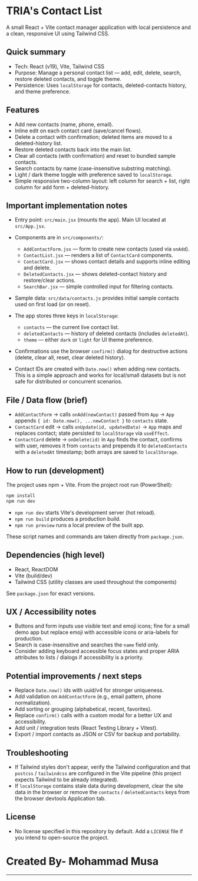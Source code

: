 # TRIA's Contact List

A small React + Vite contact manager application with local persistence and a clean, responsive UI using Tailwind CSS.

## Quick summary

- Tech: React (v19), Vite, Tailwind CSS
- Purpose: Manage a personal contact list — add, edit, delete, search, restore deleted contacts, and toggle theme.
- Persistence: Uses `localStorage` for contacts, deleted-contacts history, and theme preference.

## Features

- Add new contacts (name, phone, email).
- Inline edit on each contact card (save/cancel flows).
- Delete a contact with confirmation; deleted items are moved to a deleted-history list.
- Restore deleted contacts back into the main list.
- Clear all contacts (with confirmation) and reset to bundled sample contacts.
- Search contacts by name (case-insensitive substring matching).
- Light / dark theme toggle with preference saved to `localStorage`.
- Simple responsive two-column layout: left column for search + list, right column for add form + deleted-history.

## Important implementation notes

- Entry point: `src/main.jsx` (mounts the app). Main UI located at `src/App.jsx`.
- Components are in `src/components/`:
  - `AddContactForm.jsx` — form to create new contacts (used via `onAdd`).
  - `ContactList.jsx` — renders a list of `ContactCard` components.
  - `ContactCard.jsx` — shows contact details and supports inline editing and delete.
  - `DeletedContacts.jsx` — shows deleted-contact history and restore/clear actions.
  - `SearchBar.jsx` — simple controlled input for filtering contacts.
- Sample data: `src/data/contacts.js` provides initial sample contacts used on first load (or on reset).

- The app stores three keys in `localStorage`:

  - `contacts` — the current live contact list.
  - `deletedContacts` — history of deleted contacts (includes `deletedAt`).
  - `theme` — either `dark` or `light` for UI theme preference.

- Confirmations use the browser `confirm()` dialog for destructive actions (delete, clear all, reset, clear deleted history).

- Contact IDs are created with `Date.now()` when adding new contacts. This is a simple approach and works for local/small datasets but is not safe for distributed or concurrent scenarios.

## File / Data flow (brief)

- `AddContactForm` -> calls `onAdd(newContact)` passed from `App` -> `App` appends `{ id: Date.now(), ...newContact }` to `contacts` state.
- `ContactCard` edit -> calls `onUpdate(id, updatedData)` -> `App` maps and replaces contact; state persisted to `localStorage` via `useEffect`.
- `ContactCard` delete -> `onDelete(id)` in `App` finds the contact, confirms with user, removes it from `contacts` and prepends it to `deletedContacts` with a `deletedAt` timestamp; both arrays are saved to `localStorage`.

## How to run (development)

The project uses npm + Vite. From the project root run (PowerShell):

```powershell
npm install
npm run dev
```

- `npm run dev` starts Vite's development server (hot reload).
- `npm run build` produces a production build.
- `npm run preview` runs a local preview of the built app.

These script names and commands are taken directly from `package.json`.

## Dependencies (high level)

- React, ReactDOM
- Vite (build/dev)
- Tailwind CSS (utility classes are used throughout the components)

See `package.json` for exact versions.

## UX / Accessibility notes

- Buttons and form inputs use visible text and emoji icons; fine for a small demo app but replace emoji with accessible icons or aria-labels for production.
- Search is case-insensitive and searches the `name` field only.
- Consider adding keyboard accessible focus states and proper ARIA attributes to lists / dialogs if accessibility is a priority.

## Potential improvements / next steps

- Replace `Date.now()` ids with uuid/v4 for stronger uniqueness.
- Add validation on `AddContactForm` (e.g., email pattern, phone normalization).
- Add sorting or grouping (alphabetical, recent, favorites).
- Replace `confirm()` calls with a custom modal for a better UX and accessibility.
- Add unit / integration tests (React Testing Library + Vitest).
- Export / import contacts as JSON or CSV for backup and portability.

## Troubleshooting

- If Tailwind styles don't appear, verify the Tailwind configuration and that `postcss` / `tailwindcss` are configured in the Vite pipeline (this project expects Tailwind to be already integrated).
- If `localStorage` contains stale data during development, clear the site data in the browser or remove the `contacts` / `deletedContacts` keys from the browser devtools Application tab.

## License

- No license specified in this repository by default. Add a `LICENSE` file if you intend to open-source the project.

# Created By- Mohammad Musa
---

